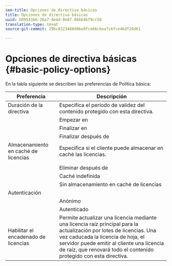 ```yaml
---
seo-title: Opciones de directiva básicas
title: Opciones de directiva básicas
uuid: b09543b6-26a7-4e4d-8e8f-866b4bf9cc50
translation-type: tm+mt
source-git-commit: 29bc8323460d9be0fce66cbea7c6fce46df20d61

---
```



# Opciones de directiva básicas {#basic-policy-options}

En la tabla siguiente se describen las preferencias de Política básica:

| Preferencia | Descripción |
|---|---|
| Duración de la directiva | Especifica el período de validez del contenido protegido con esta directiva. |
|  | Empezar en | Las licencias no se pueden usar hasta esta fecha y hora. |
|  | Finalizar en | Las licencias no se pueden usar después de esta fecha/hora. |
|  | Finalizar después de | Especifica la cantidad de tiempo que una licencia es válida (en minutos), a partir del momento en que se empaqueta. |
| Almacenamiento en caché de licencias | Especifica si el cliente puede almacenar en caché las licencias. |
|  |  | Las licencias no se pueden usar después de esta fecha/hora. |
|  | Eliminar después de | Especifica la cantidad de tiempo que una licencia es válida (en minutos), a partir del momento en que el servidor de licencias emite la licencia. |
|  | Caché indefinida | La licencia se puede almacenar en caché en el cliente indefinidamente. |
|  | Sin almacenamiento en caché de licencias | El cliente no puede almacenar en caché la licencia. Se debe obtener una nueva licencia del servidor cada vez que el usuario reproduce el contenido. |
| Autenticación |  |
|  | Anónimo | No se requiere autenticación para ver el contenido. |
|  | Autenticado | Se requiere autenticación de nombre de usuario y contraseña. |
| Habilitar el encadenado de licencias | Permite actualizar una licencia mediante una licencia raíz principal para la actualización por lotes de licencias. Una vez caducada la licencia de hoja, el servidor puede emitir al cliente una licencia de raíz, que renovará todo el contenido protegido con esta directiva. |


